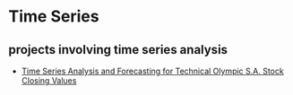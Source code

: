 # Time Series

## projects involving time series analysis

* [Time Series Analysis and Forecasting for Technical Olympic S.A. Stock Closing Values](notebook.md)
